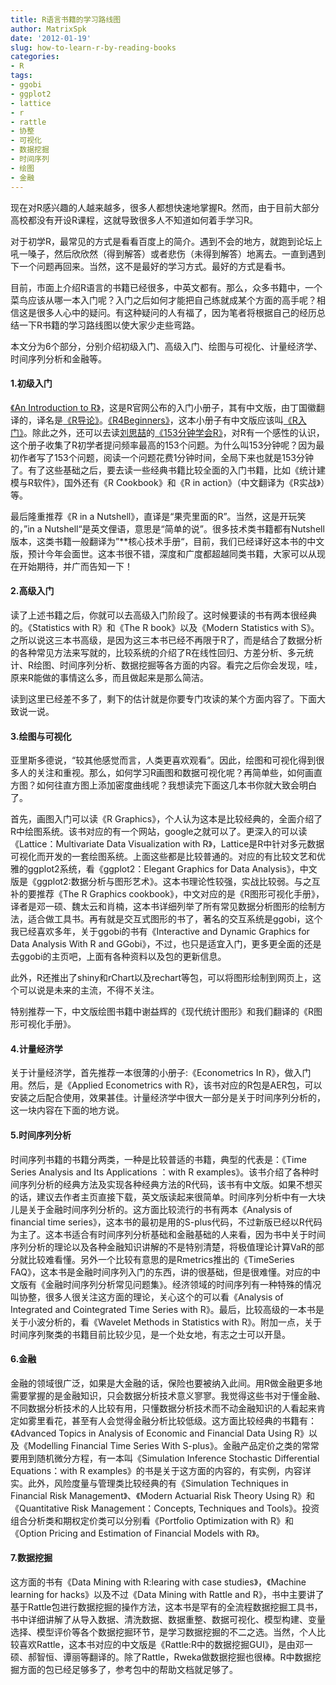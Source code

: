 ```yaml
---
title: R语言书籍的学习路线图
author: MatrixSpk
date: '2012-01-19'
slug: how-to-learn-r-by-reading-books
categories:
- R
tags:
- ggobi
- ggplot2
- lattice
- r
- rattle
- 协整
- 可视化
- 数据挖掘
- 时间序列
- 绘图
- 金融
---
```

现在对R感兴趣的人越来越多，很多人都想快速地掌握R。然而，由于目前大部分高校都没有开设R课程，这就导致很多人不知道如何着手学习R。

对于初学R，最常见的方式是看看百度上的简介。遇到不会的地方，就跑到论坛上吼一嗓子，然后欣欣然（得到解答）或者悲伤（未得到解答）地离去。一直到遇到下一个问题再回来。当然，这不是最好的学习方式。最好的方式是看书。

目前，市面上介绍R语言的书籍已经很多，中英文都有。那么，众多书籍中，一个菜鸟应该从哪一本入门呢？入门之后如何才能把自己练就成某个方面的高手呢？相信这是很多人心中的疑问。有这种疑问的人有福了，因为笔者将根据自己的经历总结一下R书籍的学习路线图以使大家少走些弯路。

本文分为6个部分，分别介绍初级入门、高级入门、绘图与可视化、计量经济学、时间序列分析和金融等。

#### 1.初级入门

[《An Introduction to R》](http://cran.r-project.org/doc/manuals/R-intro.pdf)，这是R官网公布的入门小册子，其有中文版，由丁国徽翻译的，译名是[《R导论》](http://cran.r-project.org/doc/contrib/Ding-R-intro_cn.pdf)。[《R4Beginners》](http://cran.r-project.org/doc/contrib/Paradis-rdebuts_en.pdf)，这本小册子有中文版应该叫[《R入门》](http://www.biosino.org/R/R-doc/files/R4beg_cn_2.0.pdf)。除此之外，还可以去读[刘思喆](http://www.bjt.name/)的[《153分钟学会R》](http://cos.name/cn/topic/7673)，对R有一个感性的认识，这个册子收集了R初学者提问频率最高的153个问题。为什么叫153分钟呢？因为最初作者写了153个问题，阅读一个问题花费1分钟时间，全局下来也就是153分钟了。有了这些基础之后，要去读一些经典书籍比较全面的入门书籍，比如《统计建模与R软件》，国外还有《R Cookbook》和《R in action》（中文翻译为《R实战》）等。

最后隆重推荐《R in a Nutshell》，直译是“果壳里面的R”。当然，这是开玩笑的，”in a Nutshell“是英文俚语，意思是“简单的说”。很多技术类书籍都有Nutshell版本，这类书籍一般翻译为”**核心技术手册“，目前，我们已经译好这本书的中文版，预计今年会面世。这本书很不错，深度和广度都超越同类书籍，大家可以从现在开始期待，并广而告知一下！

#### 2.高级入门

读了上述书籍之后，你就可以去高级入门阶段了。这时候要读的书有两本很经典的。《Statistics with R》和《The R book》以及《Modern Statistics with S》。之所以说这三本书高级，是因为这三本书已经不再限于R了，而是结合了数据分析的各种常见方法来写就的，比较系统的介绍了R在线性回归、方差分析、多元统计、R绘图、时间序列分析、数据挖掘等各方面的内容。看完之后你会发现，哇，原来R能做的事情这么多，而且做起来是那么简洁。

读到这里已经差不多了，剩下的估计就是你要专门攻读的某个方面内容了。下面大致说一说。

#### 3.绘图与可视化

亚里斯多德说，“较其他感觉而言，人类更喜欢观看”。因此，绘图和可视化得到很多人的关注和重视。那么，如何学习R画图和数据可视化呢？再简单些，如何画直方图？如何往直方图上添加密度曲线呢？我想读完下面这几本书你就大致会明白了。

首先，画图入门可以读《R Graphics》，个人认为这本是比较经典的，全面介绍了R中绘图系统。该书对应的有一个网站，google之就可以了。更深入的可以读《Lattice：Multivariate Data Visualization with R》，Lattice是R中针对多元数据可视化而开发的一套绘图系统。上面这些都是比较普通的。对应的有比较文艺和优雅的ggplot2系统，看《ggplot2：Elegant Graphics for Data Analysis》，中文版是《ggplot2:数据分析与图形艺术》。这本书理论性较强，实战比较弱。与之互补的要推荐《The R Graphics cookbook》，中文对应的是《R图形可视化手册》，译者是邓一硕、魏太云和肖楠，这本书详细列举了所有常见数据分析图形的绘制方法，适合做工具书。再有就是交互式图形的书了，著名的交互系统是ggobi，这个我已经喜欢多年，关于ggobi的书有《Interactive and Dynamic Graphics for Data Analysis With R and GGobi》，不过，也只是适宜入门，更多更全面的还是去ggobi的主页吧，上面有各种资料以及包的更新信息。

此外，R还推出了shiny和rChart以及rechart等包，可以将图形绘制到网页上，这个可以说是未来的主流，不得不关注。

特别推荐一下，中文版绘图书籍中谢益辉的《现代统计图形》和我们翻译的《R图形可视化手册》。

#### 4.计量经济学

关于计量经济学，首先推荐一本很薄的小册子:《Econometrics In R》，做入门用。然后，是《Applied Econometrics with R》，该书对应的R包是AER包，可以安装之后配合使用，效果甚佳。计量经济学中很大一部分是关于时间序列分析的，这一块内容在下面的地方说。

#### 5.时间序列分析

时间序列书籍的书籍分两类，一种是比较普适的书籍，典型的代表是：《Time Series Analysis and Its Applications ：with R examples》。该书介绍了各种时间序列分析的经典方法及实现各种经典方法的R代码，该书有中文版。如果不想买的话，建议去作者主页直接下载，英文版读起来很简单。时间序列分析中有一大块儿是关于金融时间序列分析的。这方面比较流行的书有两本《Analysis of financial time series》，这本书的最初是用的S-plus代码，不过新版已经以R代码为主了。这本书适合有时间序列分析基础和金融基础的人来看，因为书中关于时间序列分析的理论以及各种金融知识讲解的不是特别清楚，将极值理论计算VaR的部分就比较难看懂。另外一个比较有意思的是Rmetrics推出的《TimeSeries FAQ》，这本书是金融时间序列入门的东西，讲的很基础，但是很难懂。对应的中文版有《金融时间序列分析常见问题集》。经济领域的时间序列有一种特殊的情况叫协整，很多人很关注这方面的理论，关心这个的可以看《Analysis of Integrated and Cointegrated Time Series with R》。最后，比较高级的一本书是关于小波分析的，看《Wavelet Methods in Statistics with R》。附加一点，关于时间序列聚类的书籍目前比较少见，是一个处女地，有志之士可以开垦。

#### 6.金融

金融的领域很广泛，如果是大金融的话，保险也要被纳入此间。用R做金融更多地需要掌握的是金融知识，只会数据分析技术意义寥寥。我觉得这些书对于懂金融、不同数据分析技术的人比较有用，只懂数据分析技术而不动金融知识的人看起来肯定如雾里看花，甚至有人会觉得金融分析比较低级。这方面比较经典的书籍有：《Advanced Topics in Analysis of Economic and Financial Data Using R》以及《Modelling Financial Time Series With S-plus》。金融产品定价之类的常常要用到随机微分方程，有一本叫《Simulation Inference Stochastic Differential Equations：with R examples》的书是关于这方面的内容的，有实例，内容详实。此外，风险度量与管理类比较经典的有《Simulation Techniques in Financial Risk Management》、《Modern Actuarial Risk Theory Using R》和《Quantitative Risk Management：Concepts, Techniques and Tools》。投资组合分析类和期权定价类可以分别看《Portfolio Optimization with R》和《Option Pricing and Estimation of Financial Models with R》。

#### 7.数据挖掘

这方面的书有《Data Mining with R:learing with case studies》，《Machine learning for hacks》以及不过《Data Mining with Rattle and R》，书中主要讲了基于Rattle包进行数据挖掘的操作方法，这本书是罕有的全流程数据挖掘工具书，书中详细讲解了从导入数据、清洗数据、数据重整、数据可视化、模型构建、变量选择、模型评价等各个数据挖掘环节，是学习数据挖掘的不二之选。当然，个人比较喜欢Rattle，这本书对应的中文版是《Rattle:R中的数据挖掘GUI》，是由邓一硕、郝智恒、谭丽等翻译的。除了Rattle，Rweka做数据挖掘也很棒。R中数据挖掘方面的包已经足够多了，参考包中的帮助文档就足够了。
